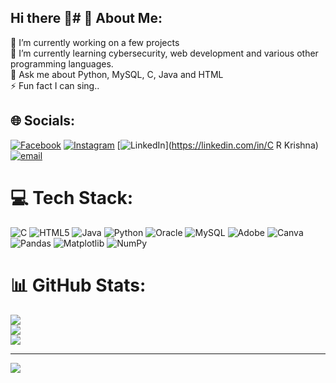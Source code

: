## Hi there 👋# 💫 About Me:
🔭 I’m currently working on a few projects<br>🌱 I’m currently learning cybersecurity, web development and various other programming languages.<br>💬 Ask me about Python, MySQL, C, Java and HTML<br>⚡ Fun fact I can sing..


## 🌐 Socials:
[![Facebook](https://img.shields.io/badge/Facebook-%231877F2.svg?logo=Facebook&logoColor=white)](https://facebook.com/CRKrishna) [![Instagram](https://img.shields.io/badge/Instagram-%23E4405F.svg?logo=Instagram&logoColor=white)](https://instagram.com/crkrishna44) [![LinkedIn](https://img.shields.io/badge/LinkedIn-%230077B5.svg?logo=linkedin&logoColor=white)](https://linkedin.com/in/C R Krishna) [![email](https://img.shields.io/badge/Email-D14836?logo=gmail&logoColor=white)](mailto:crkrishna10a@gmail.com) 

# 💻 Tech Stack:
![C](https://img.shields.io/badge/c-%2300599C.svg?style=for-the-badge&logo=c&logoColor=white) ![HTML5](https://img.shields.io/badge/html5-%23E34F26.svg?style=for-the-badge&logo=html5&logoColor=white) ![Java](https://img.shields.io/badge/java-%23ED8B00.svg?style=for-the-badge&logo=openjdk&logoColor=white) ![Python](https://img.shields.io/badge/python-3670A0?style=for-the-badge&logo=python&logoColor=ffdd54) ![Oracle](https://img.shields.io/badge/Oracle-F80000?style=for-the-badge&logo=oracle&logoColor=white) ![MySQL](https://img.shields.io/badge/mysql-4479A1.svg?style=for-the-badge&logo=mysql&logoColor=white) ![Adobe](https://img.shields.io/badge/adobe-%23FF0000.svg?style=for-the-badge&logo=adobe&logoColor=white) ![Canva](https://img.shields.io/badge/Canva-%2300C4CC.svg?style=for-the-badge&logo=Canva&logoColor=white) ![Pandas](https://img.shields.io/badge/pandas-%23150458.svg?style=for-the-badge&logo=pandas&logoColor=white) ![Matplotlib](https://img.shields.io/badge/Matplotlib-%23ffffff.svg?style=for-the-badge&logo=Matplotlib&logoColor=black) ![NumPy](https://img.shields.io/badge/numpy-%23013243.svg?style=for-the-badge&logo=numpy&logoColor=white)
# 📊 GitHub Stats:
![](https://github-readme-stats.vercel.app/api?username=CRKcric&theme=dark&hide_border=false&include_all_commits=true&count_private=true)<br/>
![](https://nirzak-streak-stats.vercel.app/?user=CRKcric&theme=dark&hide_border=false)<br/>
![](https://github-readme-stats.vercel.app/api/top-langs/?username=CRKcric&theme=dark&hide_border=false&include_all_commits=true&count_private=true&layout=compact)

---
[![](https://visitcount.itsvg.in/api?id=CRKcric&icon=6&color=0)](https://visitcount.itsvg.in)

<!-- Proudly created with GPRM ( https://gprm.itsvg.in ) -->

<!--
**CRKcric/CRKcric** is a ✨ _special_ ✨ repository because its `README.md` (this file) appears on your GitHub profile.

Here are some ideas to get you started:

- 🔭 I’m currently working on ...
- 🌱 I’m currently learning ...
- 👯 I’m looking to collaborate on ...
- 🤔 I’m looking for help with ...
- 💬 Ask me about ...
- 📫 How to reach me: ...
- 😄 Pronouns: ...
- ⚡ Fun fact: ...
-->
